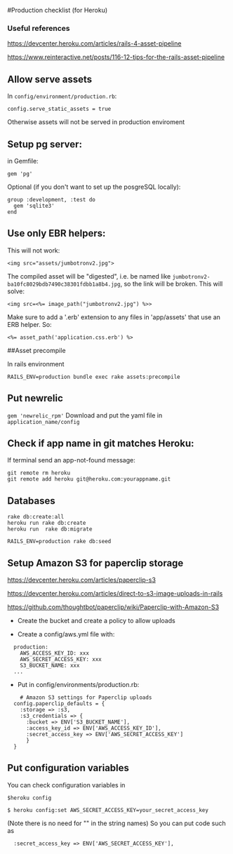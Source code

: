 #Production checklist (for Heroku)

### Useful references
https://devcenter.heroku.com/articles/rails-4-asset-pipeline

https://www.reinteractive.net/posts/116-12-tips-for-the-rails-asset-pipeline

## Allow serve assets
In `config/environment/production.rb`:
```
config.serve_static_assets = true
```
Otherwise assets will not be served in production enviroment

## Setup pg server:
in Gemfile:

```
gem 'pg'
```

Optional (if you don't want to set up the posgreSQL locally):
```
group :development, :test do
  gem 'sqlite3'
end
```

## Use only EBR helpers:
This will not work:
```
<img src="assets/jumbotronv2.jpg">
```
The compiled asset will be "digested", i.e. be named like `jumbotronv2-ba10fc8029bdb7490c38301fdbb1a8b4.jpg`, so the link will be broken. This will solve:
```
<img src=<%= image_path("jumbotronv2.jpg") %>>
```
Make sure to add a '.erb' extension to any files in 'app/assets' that use an ERB helper. So:

```
<%= asset_path('application.css.erb') %>
``` 

##Asset precompile

In rails environment
```
RAILS_ENV=production bundle exec rake assets:precompile
```
## Put newrelic

`gem 'newrelic_rpm'`
Download and put the yaml file in `application_name/config`

## Check if app name in git matches Heroku:
If terminal send an app-not-found message: 
```
git remote rm heroku
git remote add heroku git@heroku.com:yourappname.git
```

## Databases

```
rake db:create:all
heroku run rake db:create
heroku run  rake db:migrate

RAILS_ENV=production rake db:seed
```


## Setup Amazon S3 for paperclip storage

https://devcenter.heroku.com/articles/paperclip-s3

https://devcenter.heroku.com/articles/direct-to-s3-image-uploads-in-rails

https://github.com/thoughtbot/paperclip/wiki/Paperclip-with-Amazon-S3

- Create the bucket and create a policy to allow uploads

- Create a config/aws.yml file with:

```
  production:
    AWS_ACCESS_KEY_ID: xxx
    AWS_SECRET_ACCESS_KEY: xxx
    S3_BUCKET_NAME: xxx
  ...
```

- Put in config/environments/production.rb:

```
    # Amazon S3 settings for Paperclip uploads
  config.paperclip_defaults = {
    :storage => :s3,
    :s3_credentials => {
      :bucket => ENV['S3_BUCKET_NAME'],
      :access_key_id => ENV['AWS_ACCESS_KEY_ID'],
      :secret_access_key => ENV['AWS_SECRET_ACCESS_KEY']
      }
  }
```


## Put configuration variables

You can check configuration variables in 
```
$heroku config
```

```
$ heroku config:set AWS_SECRET_ACCESS_KEY=your_secret_access_key
```
(Note there is no need for "" in the string names)
So you can put code such as
```
  :secret_access_key => ENV['AWS_SECRET_ACCESS_KEY'],
```
